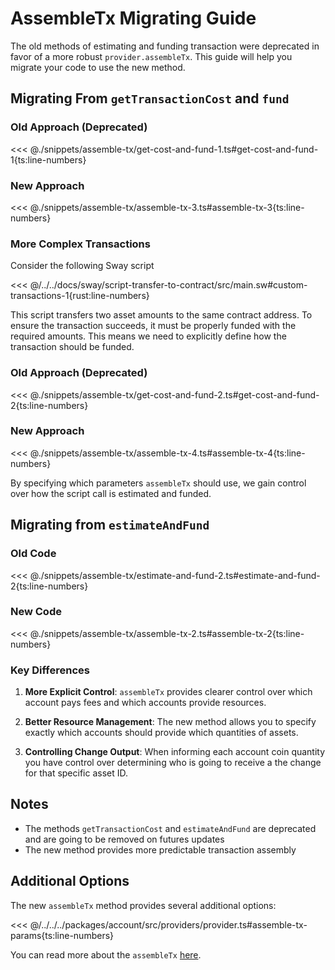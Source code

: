 # AssembleTx Migrating Guide

The old methods of estimating and funding transaction were deprecated in favor of a more robust `provider.assembleTx`. This guide will help you migrate your code to use the new method.

## Migrating From `getTransactionCost` and `fund`

### Old Approach (Deprecated)

<<< @./snippets/assemble-tx/get-cost-and-fund-1.ts#get-cost-and-fund-1{ts:line-numbers}

### New Approach

<<< @./snippets/assemble-tx/assemble-tx-3.ts#assemble-tx-3{ts:line-numbers}

### More Complex Transactions

Consider the following Sway script

<<< @/../../docs/sway/script-transfer-to-contract/src/main.sw#custom-transactions-1{rust:line-numbers}

This script transfers two asset amounts to the same contract address. To ensure the transaction succeeds, it must be properly funded with the required amounts. This means we need to explicitly define how the transaction should be funded.

### Old Approach (Deprecated)

<<< @./snippets/assemble-tx/get-cost-and-fund-2.ts#get-cost-and-fund-2{ts:line-numbers}

### New Approach

<<< @./snippets/assemble-tx/assemble-tx-4.ts#assemble-tx-4{ts:line-numbers}

By specifying which parameters `assembleTx` should use, we gain control over how the script call is estimated and funded.

## Migrating from `estimateAndFund`

### Old Code

<<< @./snippets/assemble-tx/estimate-and-fund-2.ts#estimate-and-fund-2{ts:line-numbers}

### New Code

<<< @./snippets/assemble-tx/assemble-tx-2.ts#assemble-tx-2{ts:line-numbers}

### Key Differences

1. **More Explicit Control**: `assembleTx` provides clearer control over which account pays fees and which accounts provide resources.

2. **Better Resource Management**: The new method allows you to specify exactly which accounts should provide which quantities of assets.

3. **Controlling Change Output**: When informing each account coin quantity you have control over determining who is going to receive a the change for that specific asset ID.

## Notes

- The methods `getTransactionCost` and `estimateAndFund` are deprecated and are going to be removed on futures updates
- The new method provides more predictable transaction assembly

## Additional Options

The new `assembleTx` method provides several additional options:

<<< @/../../../packages/account/src/providers/provider.ts#assemble-tx-params{ts:line-numbers}

You can read more about the `assembleTx` [here](./index.md).
